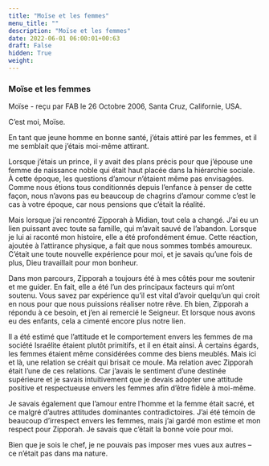 ```yaml
---
title: "Moïse et les femmes"
menu_title: ""
description: "Moïse et les femmes"
date: 2022-06-01 06:00:01+00:63
draft: False
hidden: True
weight:
---
```

### Moïse et les femmes

Moïse - reçu par FAB le 26 Octobre 2006, Santa Cruz, Californie, USA.

C’est moi, Moïse.

En tant que jeune homme en bonne santé, j’étais attiré par les femmes, et il me semblait que j’étais moi-même attirant.

Lorsque j’étais un prince, il y avait des plans précis pour que j’épouse une femme de naissance noble qui était haut placée dans la hiérarchie sociale. À cette époque, les questions d’amour n’étaient même pas envisagées. Comme nous étions tous conditionnés depuis l’enfance à penser de cette façon, nous n’avons pas eu beaucoup de chagrins d’amour comme c’est le cas à votre époque, car nous pensions que c’était la réalité.

Mais lorsque j’ai rencontré Zipporah à Midian, tout cela a changé. J’ai eu un lien puissant avec toute sa famille, qui m’avait sauvé de l’abandon. Lorsque je lui ai raconté mon histoire, elle a été profondément émue. Cette réaction, ajoutée à l’attirance physique, a fait que nous sommes tombés amoureux. C’était une toute nouvelle expérience pour moi, et je savais qu’une fois de plus, Dieu travaillait pour mon bonheur.

Dans mon parcours, Zipporah a toujours été à mes côtés pour me soutenir et me guider. En fait, elle a été l’un des principaux facteurs qui m’ont soutenu. Vous savez par expérience qu’il est vital d’avoir quelqu’un qui croit en nous pour que nous puissions réaliser notre rêve. Eh bien, Zipporah a répondu à ce besoin, et j’en ai remercié le Seigneur. Et lorsque nous avons eu des enfants, cela a cimenté encore plus notre lien.

Il a été estimé que l’attitude et le comportement envers les femmes de ma société Israélite étaient plutôt primitifs, et il en était ainsi. À certains égards, les femmes étaient même considérées comme des biens meublés. Mais ici et là, une relation se créait qui brisait ce moule. Ma relation avec Zipporah était l’une de ces relations. Car j’avais le sentiment d’une destinée supérieure et je savais intuitivement que je devais adopter une attitude positive et respectueuse envers les femmes afin d’être fidèle à moi-même.

Je savais également que l’amour entre l’homme et la femme était sacré, et ce malgré d’autres attitudes dominantes contradictoires. J’ai été témoin de beaucoup d’irrespect envers les femmes, mais j’ai gardé mon estime et mon respect pour Zipporah. Je savais que c’était la bonne voie pour moi.

Bien que je sois le chef, je ne pouvais pas imposer mes vues aux autres – ce n’était pas dans ma nature.